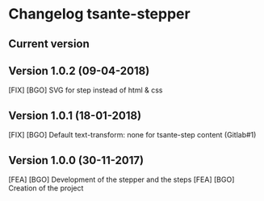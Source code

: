 # Changelog tsante-stepper

## Current version

## Version 1.0.2 (09-04-2018)
[FIX] [BGO] SVG for step instead of html & css

## Version 1.0.1 (18-01-2018)
[FIX] [BGO] Default text-transform: none for tsante-step content (Gitlab#1)

## Version 1.0.0 (30-11-2017)
[FEA] [BGO] Development of the stepper and the steps
[FEA] [BGO] Creation of the project
